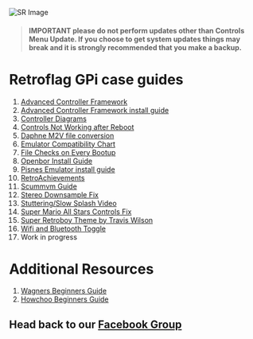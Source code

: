 ![SR Image](https://sinisterspatula.github.io/SuperRetropieGuides/images/SRimage-short.jpg)

  > #### **IMPORTANT please do not perform updates other than Controls Menu Update.  If you choose to get system updates things may break and it is strongly recommended that you make a backup.**


# Retroflag GPi case guides

  1. [Advanced Controller Framework](https://sinisterspatula.github.io/SuperRetropieGuides/AdvancedControlFramework)
  2. [Advanced Controller Framework install guide](https://sinisterspatula.github.io/SuperRetropieGuides/Controls_Updater_Menu)
  3. [Controller Diagrams](https://photos.app.goo.gl/iM52fxLmjadTocyk8)
  4. [Controls Not Working after Reboot](https://sinisterspatula.github.io/SuperRetropieGuides/ControlsBrokeAfterReboot)
  5. [Daphne M2V file conversion](https://sinisterspatula.github.io/SuperRetropieGuides/DaphneConversion)
  6. [Emulator Compatibility Chart](https://sinisterspatula.github.io/SuperRetropieGuides/EmulatorChart)
  7. [File Checks on Every Bootup](https://sinisterspatula.github.io/SuperRetropieGuides/FileChecksEveryBoot)
  8. [Openbor Install Guide](https://sinisterspatula.github.io/SuperRetropieGuides/OpenborInstall)
  9. [Pisnes Emulator install guide](https://sinisterspatula.github.io/SuperRetropieGuides/PISNES)
  10. [RetroAchievements](https://sinisterspatula.github.io/SuperRetropieGuides/RetroAchievements)
  11. [Scummvm Guide](https://sinisterspatula.github.io/SuperRetropieGuides/scummvm)
  12. [Stereo Downsample Fix](https://sinisterspatula.github.io/SuperRetropieGuides/StereoDownsampleFix)
  13. [Stuttering/Slow Splash Video](https://sinisterspatula.github.io/SuperRetropieGuides/StutteringSplashVideo)
  14. [Super Mario All Stars Controls Fix](https://sinisterspatula.github.io/SuperRetropieGuides/SuperMarioAllStarsfix)
  15. [Super Retroboy Theme by Travis Wilson](https://www.facebook.com/notes/super-retropie/super-retroboy-theme/2440253609594951/)
  16. [Wifi and Bluetooth Toggle](https://sinisterspatula.github.io/SuperRetropieGuides/WifiBTtoggle)
  17. Work in progress
  
# Additional Resources
  
  1. [Wagners Beginners Guide](http://wagnerstechtalk.com/gpi-quick-setup/)
  2. [Howchoo Beginners Guide](https://howchoo.com/g/ndc3njbhytv/retroflag-gpi-setup)  

## Head back to our [Facebook Group](https://www.facebook.com/groups/SuperRetroPie/)
